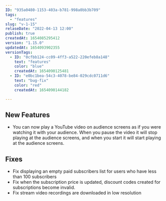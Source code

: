 ```yaml
---
ID: "935a0480-1153-403a-b781-998a0bb3b709"
tags:
  - "features"
slug: "v-1-15"
relaseDate: "2022-04-13 12:00"
publish: true
createdAt: 1654085295412
version: "1.15.0"
updatedAt: 1654093902355
versionTags:
  - ID: "0cfbb124-cc09-4ff3-a522-220efeb8a148"
    text: "features"
    color: "blue"
    createdAt: 1654090125481
  - ID: "e0bc1bea-54c3-4078-be84-029cdc0711d6"
    text: "bug-fix"
    color: "red"
    createdAt: 1654090144182

---
```

New Features
------------

*   You can now play a YouTube video on audience screens as if you were watching it with your audience. When you pause the video it will stop playing at the audience screens, and when you start it will start playing at the audience screens.

Fixes
-----

*   Fix displaying an empty paid subscribers list for users who have less than 100 subscribers
*   Fix when the subscription price is updated, discount codes created for subscriptions become invalid.
*   Fix stream video recordings are downloaded in low resolution